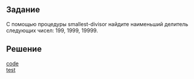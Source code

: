 ## Задание
С помощью процедуры smallest-divisor найдите наименьший делитель следующих чисел: 199, 1999, 19999.

## Решение
[code](../../src/chapter01/solution_21.rkt)  
[test](../../test/chapter01/test_21.rkt)
